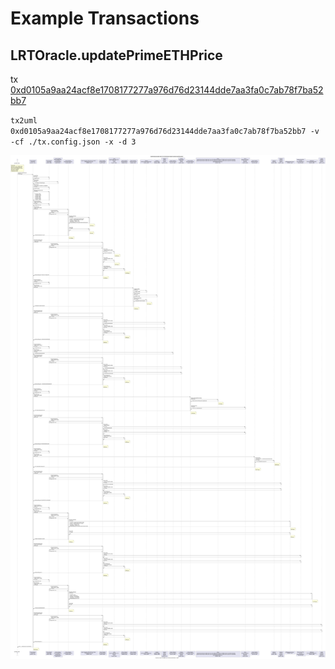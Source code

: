 # Example Transactions

## LRTOracle.updatePrimeETHPrice

tx [0xd0105a9aa24acf8e1708177277a976d76d23144dde7aa3fa0c7ab78f7ba52bb7](https://etherscan.io/tx/0xd0105a9aa24acf8e1708177277a976d76d23144dde7aa3fa0c7ab78f7ba52bb7)

`tx2uml 0xd0105a9aa24acf8e1708177277a976d76d23144dde7aa3fa0c7ab78f7ba52bb7 -v -cf ./tx.config.json -x -d 3`

![updatePrimeETHPrice](./d0102bb7.svg)